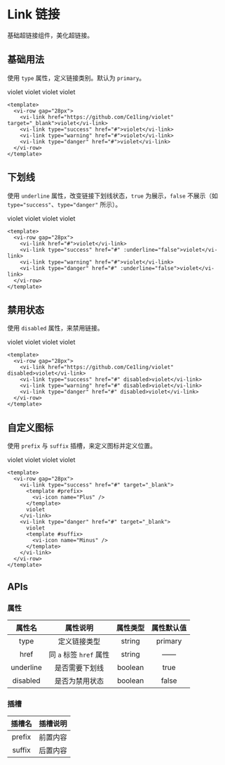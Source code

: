 # Link 链接

基础超链接组件，美化超链接。

## 基础用法

使用 `type` 属性，定义链接类别。默认为 `primary`。

<div class="examples">
  <vi-row gap="28px">
    <vi-link href="https://github.com/Ce1ling/violet" target="_blank">violet</vi-link>
    <vi-link type="success" href="#">violet</vi-link>
    <vi-link type="warning" href="#">violet</vi-link>
    <vi-link type="danger" href="#">violet</vi-link>
  </vi-row>
</div>

```vue
<template>
  <vi-row gap="28px">
    <vi-link href="https://github.com/Ce1ling/violet" target="_blank">violet</vi-link>
    <vi-link type="success" href="#">violet</vi-link>
    <vi-link type="warning" href="#">violet</vi-link>
    <vi-link type="danger" href="#">violet</vi-link>
  </vi-row>
</template>
```

## 下划线

使用 `underline` 属性，改变链接下划线状态，`true` 为展示，`false` 不展示（如 `type="success"`、`type="danger"` 所示）。

<div class="examples">
  <vi-row gap="28px">
    <vi-link href="#">violet</vi-link>
    <vi-link type="success" href="#" :underline="false">violet</vi-link>
    <vi-link type="warning" href="#">violet</vi-link>
    <vi-link type="danger" href="#" :underline="false">violet</vi-link>
  </vi-row>
</div>

```vue
<template>
  <vi-row gap="28px">
    <vi-link href="#">violet</vi-link>
    <vi-link type="success" href="#" :underline="false">violet</vi-link>
    <vi-link type="warning" href="#">violet</vi-link>
    <vi-link type="danger" href="#" :underline="false">violet</vi-link>
  </vi-row>
</template>
```

## 禁用状态

使用 `disabled` 属性，来禁用链接。

<div class="examples">
  <vi-row gap="28px">
    <vi-link href="https://github.com/Ce1ling/violet" disabled>violet</vi-link>
    <vi-link type="success" href="#" disabled>violet</vi-link>
    <vi-link type="warning" href="#" disabled>violet</vi-link>
    <vi-link type="danger" href="#" disabled>violet</vi-link>
  </vi-row>
</div>

```vue
<template>
  <vi-row gap="28px">
    <vi-link href="https://github.com/Ce1ling/violet" disabled>violet</vi-link>
    <vi-link type="success" href="#" disabled>violet</vi-link>
    <vi-link type="warning" href="#" disabled>violet</vi-link>
    <vi-link type="danger" href="#" disabled>violet</vi-link>
  </vi-row>
</template>
```

## 自定义图标

使用 `prefix` 与 `suffix` 插槽，来定义图标并定义位置。

<div class="examples">
  <vi-row gap="28px">
    <vi-link type="success" href="#" target="_blank"> 
      <template #prefix>
        <vi-icon name="Plus" />
      </template>
      violet
    </vi-link>
    <vi-link type="danger" href="#" target="_blank"> 
      violet
      <template #suffix>
        <vi-icon name="Minus" />
      </template>
    </vi-link>
    <vi-link type="success" href="#" target="_blank" disabled> 
      <template #prefix>
        <vi-icon name="Plus" cursor="inherit" />
      </template>
      violet
    </vi-link>
    <vi-link type="danger" href="#" target="_blank" disabled> 
      violet
      <template #suffix>
        <vi-icon name="Minus" cursor="inherit" />
      </template>
    </vi-link>
  </vi-row>
</div>

```vue
<template>
  <vi-row gap="28px">
    <vi-link type="success" href="#" target="_blank"> 
      <template #prefix>
        <vi-icon name="Plus" />
      </template>
      violet
    </vi-link>
    <vi-link type="danger" href="#" target="_blank"> 
      violet
      <template #suffix>
        <vi-icon name="Minus" />
      </template>
    </vi-link>
  </vi-row>
</template>
```

## APIs

### 属性

| 属性名 | 属性说明 | 属性类型 | 属性默认值 |
| :---: | :---: | :---: | :---: |
| type | 定义链接类型 | string | primary |
| href | 同 `a` 标签 `href` 属性 | string | —— |
| underline | 是否需要下划线 | boolean | true |
| disabled | 是否为禁用状态 | boolean | false |

### 插槽

| 插槽名 | 插槽说明 |
| :---: | :---: |
| prefix | 前置内容 |
| suffix | 后置内容 |